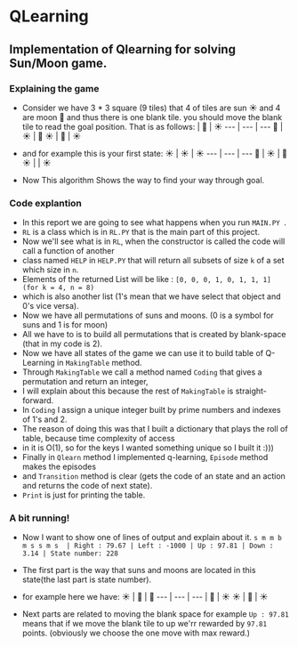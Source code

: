 # QLearning
## Implementation of Qlearning for solving Sun/Moon game.

### Explaining the game
- Consider we have 3 * 3 square (9 tiles) that 4 of tiles are sun :sunny: and 4 are moon :crescent_moon: and thus there is one blank tile. you should move the blank tile to read the goal position. That is as follows:
  <Blank> | :crescent_moon: | :sunny:
  --- | --- | --- 
  :crescent_moon: | :sunny: | :crescent_moon:
  :sunny: | :crescent_moon: | :sunny:
  
- and for example this is your first state:
  :sunny: | :sunny: | :sunny:
  --- | --- | ---
  :crescent_moon: | :sunny: | :crescent_moon:
  :sunny: | <Blank> | :sunny:
  
- Now This algorithm Shows the way to find your way through goal.

### Code explantion
- In this report we are going to see what happens when you run  `MAIN.PY `.
- `RL` is a class which is in `RL.PY` that is the main part of this project.
- Now we'll see what is in `RL`, when the constructor is called the code will call a function of another
- class named `HELP` in `HELP.PY` that will return all subsets of size `k` of a set which size in `n`.
- Elements of the returned List will be like : `[0, 0, 0, 1, 0, 1, 1, 1]  (for k = 4, n = 8)`
- which is also another list (1's mean that we have select that object and 0's vice versa).
- Now we have all permutations of suns and moons. (0 is a symbol for suns and 1 is for moon)
- All we have to is to build all permutations that is created by blank-space (that in my code is 2).
- Now we have all states of the game we can use it to build table of Q-Learning in `MakingTable` method.
- Through `MakingTable` we call a method named `Coding` that gives a permutation and return an integer,
- I will explain about this because the rest of `MakingTable` is straight-forward.
- In `Coding` I assign a unique integer built by prime numbers and indexes of 1's and 2.
- The reason of doing this was that I built a dictionary that plays the roll of table, because time complexity of access
- in it is O(1), so for the keys I wanted something unique so I built it :)))
- Finally in `Qlearn` method I implemented q-learning, `Episode` method makes the episodes
- and `Transition` method is clear (gets the code of an state and an action and returns the code of next state).
- `Print` is just for printing the table.

### A bit running!
- Now I want to show one of lines of output and explain about it.
  `s m m b m s s m s  | Right : 79.67 | Left : -1000 | Up : 97.81 | Down : 3.14 | State number: 228`
- The first part is the way that suns and moons are located in this state(the last part is state number).
- for example here we have:
  :sunny: | :crescent_moon: | :crescent_moon:
  --- | --- | ---
  <Blank> | :crescent_moon: | :sunny:
  :sunny: | :crescent_moon: | :sunny:
  
- Next parts are related to moving the blank space for example `Up : 97.81` means that if we move the blank tile to up we'rr rewarded by    `97.81` points. (obviously we choose the one move with max reward.)

